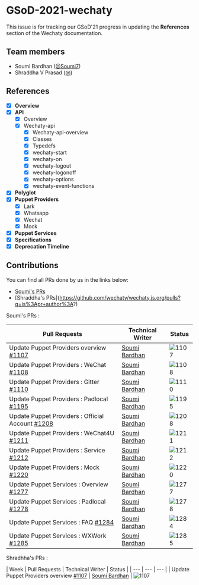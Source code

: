 # GSoD-2021-wechaty

This issue is for tracking our GSoD'21 progress in updating the **References** section of the Wechaty documentation.

## Team members

* Soumi Bardhan ([@Soumi7](https://github.com/Soumi7))
* Shraddha V Prasad ([@](https://github.com/))

## References 

- [x] **Overview** 
- [x] **API** 
  - [x] Overview
  - [x] Wechaty-api
    - [x] Wechaty-api-overview
    - [x] Classes
    - [x] Typedefs
    - [x] wechaty-start
    - [x] wechaty-on
    - [x] wechaty-logout
    - [x] wechaty-logonoff
    - [x] wechaty-options
    - [x] wechaty-event-functions
- [x] **Polyglot**
- [x] **Puppet Providers**
  - [x] Lark
  - [x] Whatsapp
  - [x] Wechat
  - [x] Mock
- [x] **Puppet Services**
- [x] **Specifications** 
- [x] **Deprecation Timeline** 

## Contributions

You can find all PRs done by us in the links below:
* [Soumi's PRs](https://github.com/wechaty/wechaty.js.org/pulls?q=is%3Apr+author%3Asoumi7)
* [Shraddha's PRs](https://github.com/wechaty/wechaty.js.org/pulls?q=is%3Apr+author%3A<add name>?)

Soumi's PRs :

| Pull Requests  | Technical Writer  | Status |
| --- | --- | --- |
| Update Puppet Providers overview [#1107](https://github.com/wechaty/wechaty.js.org/pull/1107) | [Soumi Bardhan](https://github.com/soumi7) | ![1107]
| Update Puppet Providers : WeChat [#1108](https://github.com/wechaty/wechaty.js.org/pull/1108) | [Soumi Bardhan](https://github.com/soumi7) | ![1108]
| Update Puppet Providers : Gitter [#1110](https://github.com/wechaty/wechaty.js.org/pull/1110) | [Soumi Bardhan](https://github.com/soumi7) | ![1110]
| Update Puppet Providers : Padlocal [#1195](https://github.com/wechaty/wechaty.js.org/pull/1195) | [Soumi Bardhan](https://github.com/soumi7) | ![1195]
| Update Puppet Providers : Official Account [#1208](https://github.com/wechaty/wechaty.js.org/pull/1208) | [Soumi Bardhan](https://github.com/soumi7) | ![1208]
| Update Puppet Providers : WeChat4U [#1211](https://github.com/wechaty/wechaty.js.org/pull/1211) | [Soumi Bardhan](https://github.com/soumi7) | ![1211]
| Update Puppet Providers : Service [#1212](https://github.com/wechaty/wechaty.js.org/pull/1212) | [Soumi Bardhan](https://github.com/soumi7) | ![1212]
| Update Puppet Providers : Mock [#1220](https://github.com/wechaty/wechaty.js.org/pull/1220) | [Soumi Bardhan](https://github.com/soumi7) | ![1220]
| Update Puppet Services : Overview [#1277](https://github.com/wechaty/wechaty.js.org/pull/1277) | [Soumi Bardhan](https://github.com/soumi7) | ![1277]
| Update Puppet Services : Padlocal [#1278](https://github.com/wechaty/wechaty.js.org/pull/1278) | [Soumi Bardhan](https://github.com/soumi7) | ![1278]
| Update Puppet Services : FAQ [#1284](https://github.com/wechaty/wechaty.js.org/pull/1284) | [Soumi Bardhan](https://github.com/soumi7) | ![1284]
| Update Puppet Services : WXWork [#1285](https://github.com/wechaty/wechaty.js.org/pull/1285) | [Soumi Bardhan](https://github.com/soumi7) | ![1285]

<!--- Merge Status Badges --->
<!--- they are linked to the above last columns of the table, 
      to add just use the correct PR number and use the same format --->

[1107]:https://img.shields.io/github/pulls/detail/state/wechaty/wechaty.js.org/1107?style=flat-square
[1108]:https://img.shields.io/github/pulls/detail/state/wechaty/wechaty.js.org/1107?style=flat-square
[1110]:https://img.shields.io/github/pulls/detail/state/wechaty/wechaty.js.org/1107?style=flat-square
[1195]:https://img.shields.io/github/pulls/detail/state/wechaty/wechaty.js.org/1107?style=flat-square
[1208]:https://img.shields.io/github/pulls/detail/state/wechaty/wechaty.js.org/1107?style=flat-square
[1211]:https://img.shields.io/github/pulls/detail/state/wechaty/wechaty.js.org/1107?style=flat-square
[1212]:https://img.shields.io/github/pulls/detail/state/wechaty/wechaty.js.org/1107?style=flat-square
[1220]:https://img.shields.io/github/pulls/detail/state/wechaty/wechaty.js.org/1107?style=flat-square
[1277]:https://img.shields.io/github/pulls/detail/state/wechaty/wechaty.js.org/1107?style=flat-square
[1278]:https://img.shields.io/github/pulls/detail/state/wechaty/wechaty.js.org/1107?style=flat-square
[1284]:https://img.shields.io/github/pulls/detail/state/wechaty/wechaty.js.org/1107?style=flat-square
[1285]:https://img.shields.io/github/pulls/detail/state/wechaty/wechaty.js.org/1107?style=flat-square
[1107]:https://img.shields.io/github/pulls/detail/state/wechaty/wechaty.js.org/1107?style=flat-square



Shradhha's PRs :

| Week | Pull Requests  | Technical Writer  | Status |
| --- | --- | --- |
| Update Puppet Providers overview [#1107](https://github.com/wechaty/wechaty.js.org/pull/1107) | [Soumi Bardhan](https://github.com/soumi7) | ![1107]

[1107]:https://img.shields.io/github/pulls/detail/state/wechaty/wechaty.js.org/1107?style=flat-square
